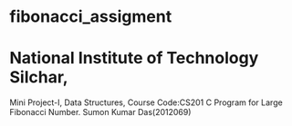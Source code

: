 # fibonacci_assigment
# National Institute of Technology Silchar,
Mini Project-I,
Data Structures,
Course Code:CS201
C Program for Large Fibonacci Number.
Sumon Kumar Das(2012069)
